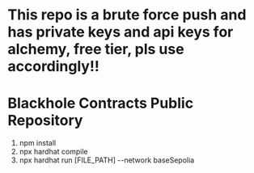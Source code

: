 # This repo is a brute force push and has private keys and api keys for alchemy, free tier, pls use accordingly!!

# Blackhole Contracts Public Repository


1. npm install
2. npx hardhat compile
3. npx hardhat run [FILE_PATH] --network baseSepolia

